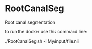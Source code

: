 # RootCanalSeg
Root canal segmentation


to run the docker use this command line:

./RootCanalSeg.sh -i My/input/file.nii
